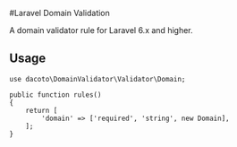 #Laravel Domain Validation

A domain validator rule for Laravel 6.x and higher.

## Usage

```
use dacoto\DomainValidator\Validator\Domain;

public function rules()
{
    return [
        'domain' => ['required', 'string', new Domain],
    ];
}
```
